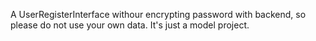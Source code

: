 A UserRegisterInterface withour encrypting password with backend, so please do not use your own data. It's just a model project.
